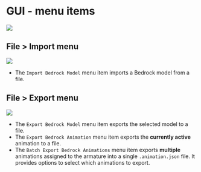 # GUI - menu items

![](/img/gui/menu_items.png)

## File > Import menu

![](/img/gui/menu_import.png)

- The `Import Bedrock Model` menu item imports a Bedrock model from a file.

## File > Export menu

![](/img/gui/menu_export.png)

- The `Export Bedrock Model` menu item exports the selected model to a file.
- The `Export Bedrock Animation` menu item exports the **currently active** animation to a file.
- The `Batch Export Bedrock Animations` menu item exports **multiple** animations assigned to the armature into a single `.animation.json` file. It provides options to select which animations to export.
